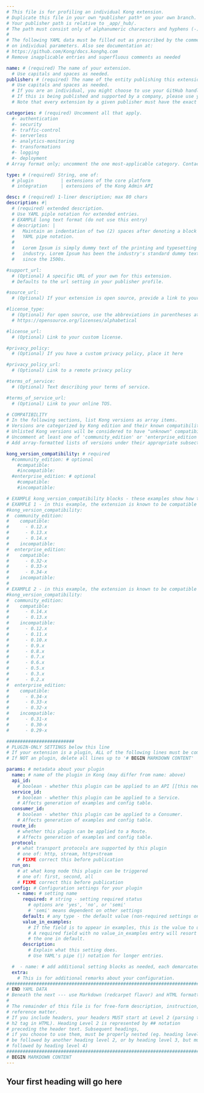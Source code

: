 ```yaml
---
# This file is for profiling an individual Kong extension.
# Duplicate this file in your own *publisher path* on your own branch.
# Your publisher path is relative to _app/_hub/.
# The path must consist only of alphanumeric characters and hyphens (-).
#
# The following YAML data must be filled out as prescribed by the comments
# on individual parameters. Also see documentation at:
# https://github.com/Kong/docs.konghq.com
# Remove inapplicable entries and superfluous comments as needed

name: # (required) The name of your extension.
  # Use capitals and spaces as needed.
publisher: # (required) The name of the entity publishing this extension.
  # Use capitals and spaces as needed.
  # If you are an individual, you might choose to use your GitHub handle, or your name.
  # If this is being published and supported by a company, please use your company name.
  # Note that every extension by a given publisher must have the exact same value

categories: # (required) Uncomment all that apply.
  #- authentication
  #- security
  #- traffic-control
  #- serverless
  #- analytics-monitoring
  #- transformations
  #- logging
  #- deployment
# Array format only; uncomment the one most-applicable category. Contact cooper@konghq.com to propose a new category, if necessary.

type: # (required) String, one of:
  # plugin          | extensions of the core platform
  # integration     | extensions of the Kong Admin API

desc: # (required) 1-liner description; max 80 chars
description: #|
  # (required) extended description.
  # Use YAML piple notation for extended entries.
  # EXAMPLE long text format (do not use this entry)
  # description: |
  #   Maintain an indentation of two (2) spaces after denoting a block with
  #   YAML pipe notation.
  #
  #   Lorem Ipsum is simply dummy text of the printing and typesetting
  #   industry. Lorem Ipsum has been the industry's standard dummy text ever
  #   since the 1500s.

#support_url:
  # (Optional) A specific URL of your own for this extension.
  # Defaults to the url setting in your publisher profile.

#source_url:
  # (Optional) If your extension is open source, provide a link to your code.

#license_type:
  # (Optional) For open source, use the abbreviations in parentheses at:
  # https://opensource.org/licenses/alphabetical

#license_url:
  # (Optional) Link to your custom license.

#privacy_policy:
  # (Optional) If you have a custom privacy policy, place it here

#privacy_policy_url:
  # (Optional) Link to a remote privacy policy

#terms_of_service:
  # (Optional) Text describing your terms of service.

#terms_of_service_url:
  # (Optional) Link to your online TOS.

# COMPATIBILITY
# In the following sections, list Kong versions as array items.
# Versions are categorized by Kong edition and their known compatibility.
# Unlisted Kong versions will be considered to have "unknown" compatibility.
# Uncomment at least one of 'community_edition' or 'enterprise_edition'.
# Add array-formatted lists of versions under their appropriate subsection.

kong_version_compatibility: # required
  #community_edition: # optional
    #compatible:
    #incompatible:
  #enterprise_edition: # optional
    #compatible:
    #incompatible:

# EXAMPLE kong_version_compatibility blocks - these examples show how to indicate various compatibilities. Also see other extension files in _app/_hub/ for more examples
# EXAMPLE 1 - in this example, the extension is known to be compatible with recent versions of Kong and Kong Enterprise, and is not known to be incompatible with any versions
#kong_version_compatibility:
#  community_edition:
#    compatible:
#      - 0.12.x
#      - 0.13.x
#      - 0.14.x
#    incompatible:
#  enterprise_edition:
#    compatible:
#      - 0.32-x
#      - 0.33-x
#      - 0.34-x
#    incompatible:
#
# EXAMPLE 2 - in this example, the extension is known to be compatible only the most recent versions of Kong and Kong Enterprise, and is known to be incompatible with all older versions
#kong_version_compatibility:
#  community_edition:
#    compatible:
#      - 0.14.x
#      - 0.13.x
#    incompatible:
#      - 0.12.x
#      - 0.11.x
#      - 0.10.x
#      - 0.9.x
#      - 0.8.x
#      - 0.7.x
#      - 0.6.x
#      - 0.5.x
#      - 0.3.x
#      - 0.2.x
#  enterprise_edition:
#    compatible:
#      - 0.34-x
#      - 0.33-x
#      - 0.32-x
#    incompatible:
#      - 0.31-x
#      - 0.30-x
#      - 0.29-x

#########################
# PLUGIN-ONLY SETTINGS below this line
# If your extension is a plugin, ALL of the following lines must be completed.
# If NOT an plugin, delete all lines up to '# BEGIN MARKDOWN CONTENT'

params: # metadata about your plugin
  name: # name of the plugin in Kong (may differ from name: above)
  api_id:
    # boolean - whether this plugin can be applied to an API [[this needs more]]
  service_id:
    # boolean - whether this plugin can be applied to a Service.
    # Affects generation of examples and config table.
  consumer_id:
    # boolean - whether this plugin can be applied to a Consumer.
    # Affects generation of examples and config table.
  route_id:
    # whether this plugin can be applied to a Route.
    # Affects generation of examples and config table.
  protocol:
    # what transport protocols are supported by this plugin
    # one of: http, stream, http+stream
    # FIXME correct this before publication
  run_on:
    # at what kong node this plugin can be triggered
    # one of: first, second, all
    # FIXME correct this before publication
  config: # Configuration settings for your plugin
    - name: # setting name
      required: # string - setting required status
        # options are 'yes', 'no', or 'semi'
        # 'semi' means dependent on other settings
      default: # any type - the default value (non-required settings only)
      value_in_examples:
        # If the field is to appear in examples, this is the value to use.
        # A required field with no value_in_examples entry will resort to
        # the one in default.
      description:
        # Explain what this setting does.
        # Use YAML's pipe (|) notation for longer entries.

  #  - name: # add additional setting blocks as needed, each demarcated by -
  extra:
    # This is for additional remarks about your configuration.
###############################################################################
# END YAML DATA
# Beneath the next --- use Markdown (redcarpet flavor) and HTML formatting only.
#
# The remainder of this file is for free-form description, instruction, and
# reference matter.
# If you include headers, your headers MUST start at Level 2 (parsing to
# h2 tag in HTML). Heading Level 2 is represented by ## notation
# preceding the header text. Subsequent headings,
# if you choose to use them, must be properly nested (eg. heading level 2 may
# be followed by another heading level 2, or by heading level 3, but must NOT be
# followed by heading level 4)
###############################################################################
# BEGIN MARKDOWN CONTENT
---
```


## Your first heading will go here

